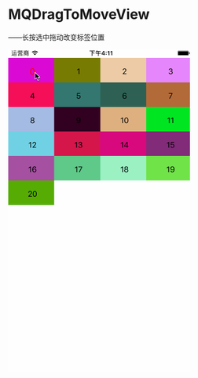 # MQDragToMoveView

——长按选中拖动改变标签位置

![效果图](https://github.com/az52013141711/MQDragToMoveView/blob/master/%E6%95%88%E6%9E%9C.gif)
